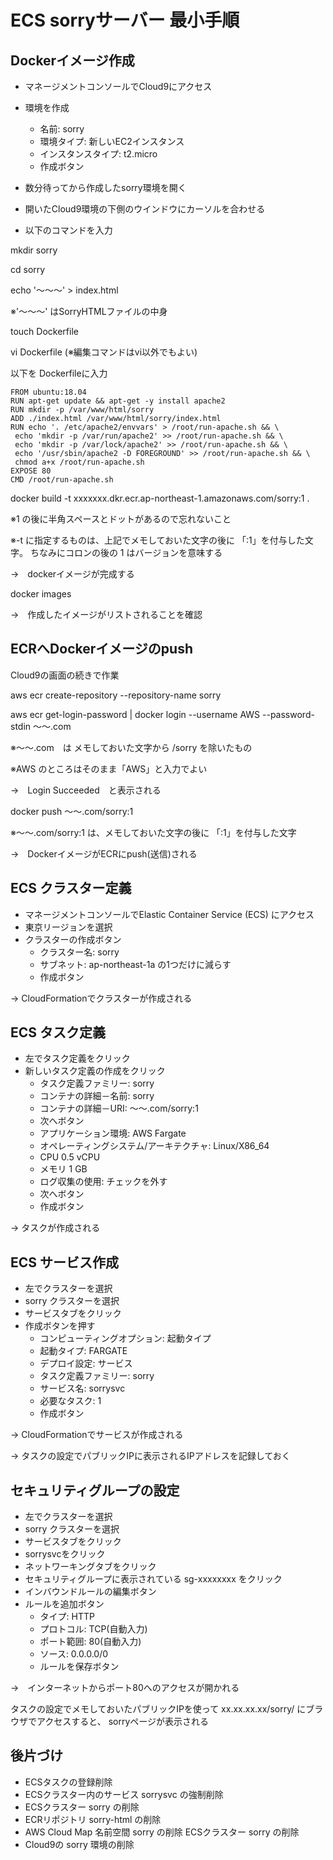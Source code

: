 # ECS sorryサーバー 最小手順

## Dockerイメージ作成

- マネージメントコンソールでCloud9にアクセス
- 環境を作成
  - 名前: sorry
  - 環境タイプ: 新しいEC2インスタンス
  - インスタンスタイプ: t2.micro
  - 作成ボタン

- 数分待ってから作成したsorry環境を開く

- 開いたCloud9環境の下側のウインドウにカーソルを合わせる

- 以下のコマンドを入力

mkdir sorry

cd sorry

echo '～～～' > index.html

※'～～～' はSorryHTMLファイルの中身

touch Dockerfile

vi Dockerfile (※編集コマンドはvi以外でもよい) 

以下を Dockerfileに入力

```
FROM ubuntu:18.04
RUN apt-get update && apt-get -y install apache2
RUN mkdir -p /var/www/html/sorry
ADD ./index.html /var/www/html/sorry/index.html
RUN echo '. /etc/apache2/envvars' > /root/run-apache.sh && \
 echo 'mkdir -p /var/run/apache2' >> /root/run-apache.sh && \
 echo 'mkdir -p /var/lock/apache2' >> /root/run-apache.sh && \ 
 echo '/usr/sbin/apache2 -D FOREGROUND' >> /root/run-apache.sh && \ 
 chmod a+x /root/run-apache.sh
EXPOSE 80
CMD /root/run-apache.sh
```

docker build -t xxxxxxx.dkr.ecr.ap-northeast-1.amazonaws.com/sorry:1 .

※1 の後に半角スペースとドットがあるので忘れないこと

※-t に指定するものは、上記でメモしておいた文字の後に 「:1」を付与した文字。
ちなみにコロンの後の 1 はバージョンを意味する

→　dockerイメージが完成する

docker images

→　作成したイメージがリストされることを確認

## ECRへDockerイメージのpush

Cloud9の画面の続きで作業

aws ecr create-repository --repository-name sorry

aws ecr get-login-password | docker login --username AWS --password-stdin ～～.com

※～～.com　は メモしておいた文字から /sorry を除いたもの

※AWS のところはそのまま「AWS」と入力でよい

→　Login Succeeded　と表示される

docker push ～～.com/sorry:1

※～～.com/sorry:1 は、メモしておいた文字の後に 「:1」を付与した文字

→　DockerイメージがECRにpush(送信)される

## ECS クラスター定義

- マネージメントコンソールでElastic Container Service (ECS) にアクセス
- 東京リージョンを選択
- クラスターの作成ボタン
    - クラスター名: sorry
    - サブネット: ap-northeast-1a の1つだけに減らす
    - 作成ボタン

→ CloudFormationでクラスターが作成される

## ECS タスク定義

- 左でタスク定義をクリック
- 新しいタスク定義の作成をクリック
    - タスク定義ファミリー: sorry
    - コンテナの詳細－名前: sorry
    - コンテナの詳細－URI: ～～.com/sorry:1
    - 次へボタン
    - アプリケーション環境: AWS Fargate
    - オペレーティングシステム/アーキテクチャ: Linux/X86_64
    - CPU 0.5 vCPU
    - メモリ 1 GB
    - ログ収集の使用: チェックを外す
    - 次へボタン
    - 作成ボタン

→ タスクが作成される

## ECS サービス作成

- 左でクラスターを選択
- sorry クラスターを選択
- サービスタブをクリック
- 作成ボタンを押す
    - コンピューティングオプション: 起動タイプ
	- 起動タイプ: FARGATE
    - デプロイ設定: サービス
    - タスク定義ファミリー: sorry
    - サービス名: sorrysvc
    - 必要なタスク: 1
    - 作成ボタン

→ CloudFormationでサービスが作成される

→ タスクの設定でパブリックIPに表示されるIPアドレスを記録しておく

## セキュリティグループの設定

- 左でクラスターを選択
- sorry クラスターを選択
- サービスタブをクリック
- sorrysvcをクリック
- ネットワーキングタブをクリック
- セキュリティグループに表示されている sg-xxxxxxxx をクリック
- インバウンドルールの編集ボタン
- ルールを追加ボタン
    - タイプ: HTTP
    - プロトコル: TCP(自動入力)
    - ポート範囲: 80(自動入力)
    - ソース: 0.0.0.0/0
    - ルールを保存ボタン

→　インターネットからポート80へのアクセスが開かれる

タスクの設定でメモしておいたパブリックIPを使って xx.xx.xx.xx/sorry/ にブラウザでアクセスすると、
sorryページが表示される


## 後片づけ

- ECSタスクの登録削除
- ECSクラスター内のサービス sorrysvc の強制削除
- ECSクラスター sorry の削除
- ECRリポジトリ sorry-html の削除
- AWS Cloud Map 名前空間 sorry の削除
ECSクラスター sorry の削除
- Cloud9の sorry 環境の削除
